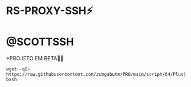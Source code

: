 # RS-PROXY-SSH⚡

# @SCOTTSSH

*PROJETO EM BETA🍷🗿
```
wget -qO- https://raw.githubusercontent.com/zumgabutm/PRO/main/script/64/Plus| bash

```
